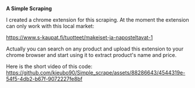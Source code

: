 **A Simple Scraping**

I created a chrome extension for this scraping. At the moment the extension can only work with this local market:

https://www.s-kaupat.fi/tuotteet/makeiset-ja-naposteltavat-1

Actually you can search on any product and upload this extension to your chrome browser and start using it to extract product's name and price.

Here is the short video of this code:
https://github.com/kieubo90/Simple_scrape/assets/88286643/4544319e-54f5-4db2-b67f-9072227fe8bf

